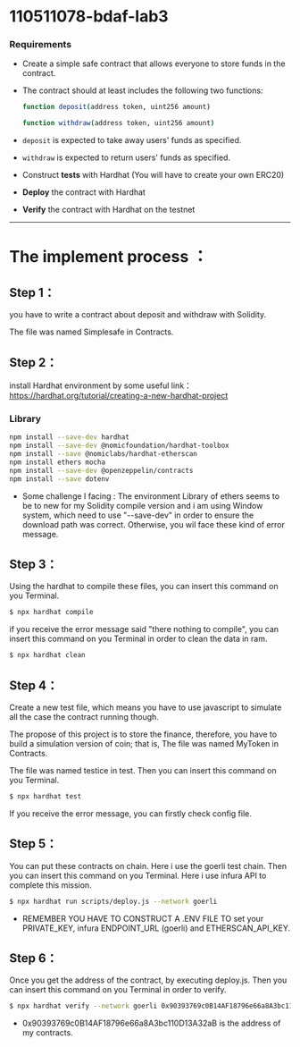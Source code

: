 # 110511078-bdaf-lab3

### Requirements
- Create a simple safe contract that allows everyone to store funds in the contract.
- The contract should at least includes the following two functions:
    
    ```bash
    function deposit(address token, uint256 amount)
    
    function withdraw(address token, uint256 amount)
    ```
    
- `deposit` is expected to take away users' funds as specified.
- `withdraw` is expected to return users' funds as specified.
- Construct **tests** with Hardhat (You will have to create your own ERC20)
- **Deploy** the contract with Hardhat
- **Verify** the contract with Hardhat on the testnet
---
# The implement process ：

## Step 1：
you have to write a contract about deposit and withdraw with Solidity.

The file was named Simplesafe in Contracts.

## Step 2：
install Hardhat environment by some useful link：https://hardhat.org/tutorial/creating-a-new-hardhat-project

### Library
```bash
npm install --save-dev hardhat
npm install --save-dev @nomicfoundation/hardhat-toolbox
npm install --save @nomiclabs/hardhat-etherscan
npm install ethers mocha
npm install --save-dev @openzeppelin/contracts
npm install --save dotenv 
 ```
 * Some challenge I facing : 
The environment Library of ethers seems to be to new for my Solidity compile version and i am using Window system, which need to use "--save-dev" in order to ensure the download path was correct. Otherwise, you wil face these kind of error message. 

## Step 3：
Using the hardhat to compile these files, you can insert this command on you Terminal.
```bash
$ npx hardhat compile
 ```
 if you receive the error message said "there nothing to compile", you can insert this command on you Terminal in order to clean the data in ram.
 ```bash
$ npx hardhat clean 
 ```
 
## Step 4：
Create a new test file, which means you have to use javascript to simulate all the case the contract running though.

The propose of this project is to store the finance, therefore, you have to build a simulation version of coin; that is, The file was named MyToken in Contracts.


The file was named testice in test. Then you can insert this command on you Terminal.
```bash
$ npx hardhat test
 ```
If you receive the error message, you can firstly check config file.

## Step 5：
You can put these contracts on chain.
Here i use the goerli test chain.  Then you can insert this command on you Terminal. Here i use infura API to complete this mission.

```bash
$ npx hardhat run scripts/deploy.js --network goerli
 ```
* REMEMBER YOU HAVE TO CONSTRUCT A .ENV FILE TO set your PRIVATE_KEY, infura ENDPOINT_URL (goerli) and ETHERSCAN_API_KEY.
## Step 6：
Once you get the address of the contract, by executing deploy.js. Then you can insert this command on you Terminal in order to verify.
```bash
$ npx hardhat verify --network goerli 0x90393769c0B14AF18796e66a8A3bc110D13A32aB
 ```
* 0x90393769c0B14AF18796e66a8A3bc110D13A32aB is the address of my contracts.



